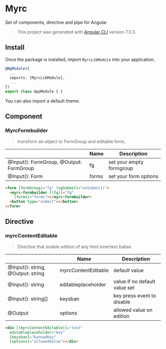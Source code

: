 
# Myrc
Set of components, directive and pipe for Angular
  
>This project was generated with [Angular CLI](https://github.com/angular/angular-cli) version 7.3.3.

## Install

Once the package is installed, import `MyrcLibModule` into your application.
```ts
@NgModule({
  ...
  imports: [MyrcLibModule],
  ...
})
export class AppModule { }
```
You can also import a default theme.

## Component
### MyrcFormbuilder
>transform an object to FormGroup and editable form, 

||Name|Description|
|-|-|-|
|@Input(): FormGroup, @Output: FormGroup|fg|set your empty formgroup|
|@Input(): Form|forms|set your form options|

```html
<form [formGroup]="fg" (ngSubmit)="onSubmit()">
  <myrc-formbuilder [(fg)]="fg" 
    [forms]="forms"></myrc-formbuilder>
  <button type="submit"></button>
</form>
```

## Directive
### myrcContentEditable
  >Directive that enable edition of any html innertext balise
  
||Name|Description|
|-|-|-|
|@Input(): string, @Output: string|myrcContentEditable|default value|
|@Input(): string|editableplaceholder|value if no default value set|
|@Input(): string[]|keysban|key press event to disable|
|@Output|options|allowed value on edition|

```html
<div [(myrcContentEditable)]="test" 
  editableplaceholder="key" 
  [keysban]="bannedKey" 
  [options]="allowedValue"></div>
```